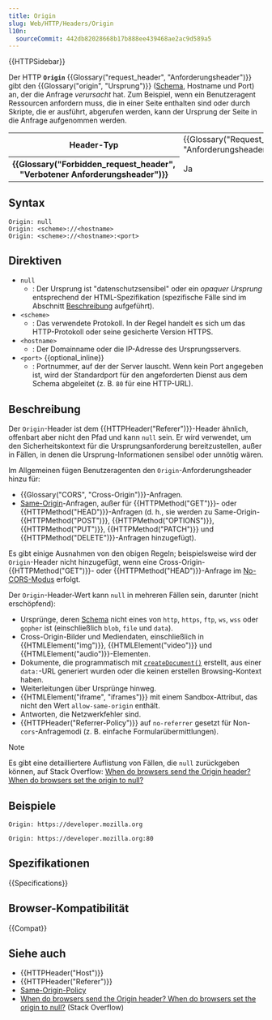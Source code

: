 ```yaml
---
title: Origin
slug: Web/HTTP/Headers/Origin
l10n:
  sourceCommit: 442db82028668b17b888ee439468ae2ac9d589a5
---
```


{{HTTPSidebar}}

Der HTTP **`Origin`** {{Glossary("request_header", "Anforderungsheader")}} gibt den {{Glossary("origin", "Ursprung")}} ([Schema](/de/docs/Web/URI/Reference/Schemes), Hostname und Port) an, der die Anfrage _verursacht_ hat.
Zum Beispiel, wenn ein Benutzeragent Ressourcen anfordern muss, die in einer Seite enthalten sind oder durch Skripte, die er ausführt, abgerufen werden, kann der Ursprung der Seite in die Anfrage aufgenommen werden.

<table class="properties">
  <tbody>
    <tr>
      <th scope="row">Header-Typ</th>
      <td>{{Glossary("Request_header", "Anforderungsheader")}}</td>
    </tr>
    <tr>
      <th scope="row">{{Glossary("Forbidden_request_header", "Verbotener Anforderungsheader")}}</th>
      <td>Ja</td>
    </tr>
  </tbody>
</table>

## Syntax

```http
Origin: null
Origin: <scheme>://<hostname>
Origin: <scheme>://<hostname>:<port>
```

## Direktiven

- `null`
  - : Der Ursprung ist "datenschutzsensibel" oder ein _opaquer Ursprung_ entsprechend der HTML-Spezifikation (spezifische Fälle sind im Abschnitt [Beschreibung](#beschreibung) aufgeführt).
- `<scheme>`
  - : Das verwendete Protokoll.
    In der Regel handelt es sich um das HTTP-Protokoll oder seine gesicherte Version HTTPS.
- `<hostname>`
  - : Der Domainname oder die IP-Adresse des Ursprungsservers.
- `<port>` {{optional_inline}}
  - : Portnummer, auf der der Server lauscht.
    Wenn kein Port angegeben ist, wird der Standardport für den angeforderten Dienst aus dem Schema abgeleitet (z. B. `80` für eine HTTP-URL).

## Beschreibung

Der `Origin`-Header ist dem {{HTTPHeader("Referer")}}-Header ähnlich, offenbart aber nicht den Pfad und kann `null` sein.
Er wird verwendet, um den Sicherheitskontext für die Ursprungsanforderung bereitzustellen, außer in Fällen, in denen die Ursprung-Informationen sensibel oder unnötig wären.

Im Allgemeinen fügen Benutzeragenten den `Origin`-Anforderungsheader hinzu für:

- {{Glossary("CORS", "Cross-Origin")}}-Anfragen.
- [Same-Origin](/de/docs/Web/Security/Same-origin_policy)-Anfragen, außer für {{HTTPMethod("GET")}}- oder {{HTTPMethod("HEAD")}}-Anfragen (d. h., sie werden zu Same-Origin-{{HTTPMethod("POST")}}, {{HTTPMethod("OPTIONS")}}, {{HTTPMethod("PUT")}}, {{HTTPMethod("PATCH")}} und {{HTTPMethod("DELETE")}}-Anfragen hinzugefügt).

Es gibt einige Ausnahmen von den obigen Regeln; beispielsweise wird der `Origin`-Header nicht hinzugefügt, wenn eine Cross-Origin-{{HTTPMethod("GET")}}- oder {{HTTPMethod("HEAD")}}-Anfrage im [No-CORS-Modus](/de/docs/Web/API/Request/mode#value) erfolgt.

Der `Origin`-Header-Wert kann `null` in mehreren Fällen sein, darunter (nicht erschöpfend):

- Ursprünge, deren [Schema](/de/docs/Web/URI/Reference/Schemes) nicht eines von `http`, `https`, `ftp`, `ws`, `wss` oder `gopher` ist (einschließlich `blob`, `file` und `data`).
- Cross-Origin-Bilder und Mediendaten, einschließlich in {{HTMLElement("img")}}, {{HTMLElement("video")}} und {{HTMLElement("audio")}}-Elementen.
- Dokumente, die programmatisch mit [`createDocument()`](/de/docs/Web/API/DOMImplementation/createDocument) erstellt, aus einer `data:`-URL generiert wurden oder die keinen erstellen Browsing-Kontext haben.
- Weiterleitungen über Ursprünge hinweg.
- {{HTMLElement("iframe", "iframes")}} mit einem Sandbox-Attribut, das nicht den Wert `allow-same-origin` enthält.
- Antworten, die Netzwerkfehler sind.
- {{HTTPHeader("Referrer-Policy")}} auf `no-referrer` gesetzt für Non-`cors`-Anfragemodi (z. B. einfache Formularübermittlungen).

> [!NOTE]
> Es gibt eine detailliertere Auflistung von Fällen, die `null` zurückgeben können, auf Stack Overflow: [When do browsers send the Origin header? When do browsers set the origin to null?](https://stackoverflow.com/questions/42239643/when-do-browsers-send-the-origin-header-when-do-browsers-set-the-origin-to-null/42242802)

## Beispiele

```http
Origin: https://developer.mozilla.org
```

```http
Origin: https://developer.mozilla.org:80
```

## Spezifikationen

{{Specifications}}

## Browser-Kompatibilität

{{Compat}}

## Siehe auch

- {{HTTPHeader("Host")}}
- {{HTTPHeader("Referer")}}
- [Same-Origin-Policy](/de/docs/Web/Security/Same-origin_policy)
- [When do browsers send the Origin header? When do browsers set the origin to null?](https://stackoverflow.com/questions/42239643/when-do-browsers-send-the-origin-header-when-do-browsers-set-the-origin-to-null/42242802) (Stack Overflow)
